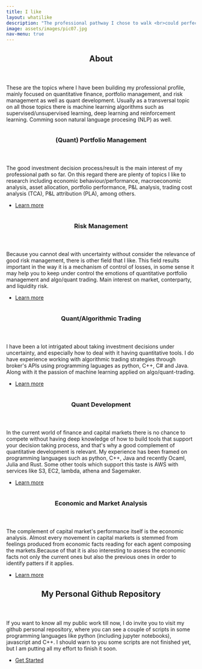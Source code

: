 ```yaml
---
title: I like
layout: whatilike
description: "The professional pathway I chose to walk <br>could perfectly be described by what I like to do."
image: assets/images/pic07.jpg
nav-menu: true
---
```


<!-- Main -->
<div id="main">

<!-- One -->
<section id="one">
	<div class="inner">
		<header class="major">
			<h2>About</h2>
		</header>
		<p>These are the topics where I have been building my professional profile, mainly focused on quantitative finance, portfolio management, and risk management as well as quant development. Usually as a transversal topic on all those topics there is machine learning algorithms such as supervised/unsupervised learning, deep learning and reinforcement learning. Comming soon natural language procesing (NLP) as well.</p>
	</div>
</section>

<!-- Two -->
<section id="two" class="spotlights">
	<section>
		<a href="generic.html" class="image">
			<img src="{% link /assets/images/03_what_i_like/trading_screen.jpg %}" alt="" data-position="center center" />
		</a>
		<div class="content">
			<div class="inner">
				<header class="major">
					<h3>(Quant) Portfolio Management</h3>
				</header>
				<p>The good investment decision process/result is the main interest of my professional path so far. On this regard there are plenty of topics I like to research including economic behaviour/performance, macroeconomic analysis, asset allocation, portfolio performance, P&L analysis, trading cost analysis (TCA), P&L attribution (PLA), among others.</p>
				<ul class="actions">
					<li><a href="generic.html" class="button">Learn more</a></li>
				</ul>
			</div>
		</div>
	</section>
	<section>
		<a href="generic.html" class="image">
			<img src="{% link assets/images/03_what_i_like/risk_management.jpg %}" alt="" data-position="top center" />
		</a>
		<div class="content">
			<div class="inner">
				<header class="major">
					<h3>Risk Management</h3>
				</header>
				<p>Because you cannot deal with uncertainty without consider the relevance of good risk management, there is other field that I like. This field results important in the way it is a mechanism of control of losses, in some sense it may help you to keep under control the emotions of quantitative portfolio management and algo/quant trading. Main interest on market, conterparty, and liquidity risk.</p>
				<ul class="actions">
					<li><a href="generic.html" class="button">Learn more</a></li>
				</ul>
			</div>
		</div>
	</section>
	<section>
		<a href="generic.html" class="image">
			<img src="{% link assets/images/03_what_i_like/algo_trading.jpg %}" alt="" data-position="25% 25%" />
		</a>
		<div class="content">
			<div class="inner">
				<header class="major">
					<h3>Quant/Algorithmic Trading</h3>
				</header>
				<p>I have been a lot intrigated about taking investment decisions under uncertainty, and especially how to deal with it having quantitative tools. I do have experience working with algorithmic trading strategies through broker's APIs using programming laguages as python, C++, C# and Java. Along with it the passion of machine learning applied on algo/quant-trading.</p>
				<ul class="actions">
					<li><a href="generic.html" class="button">Learn more</a></li>
				</ul>
			</div>
		</div>
	</section>
	<section>
		<a href="generic.html" class="image">
			<img src="{% link assets/images/03_what_i_like/software_development.jpg %}" alt="" data-position="top center" />
		</a>
		<div class="content">
			<div class="inner">
				<header class="major">
					<h3>Quant Development</h3>
				</header>
				<p>In the current world of finance and capital markets there is no chance to compete without having deep knowledge of how to build tools that support your decision taking process, and that's why a good complement of quantitative development is relevant. My experience has been framed on programming languages such as python, C++, Java and recently Ocaml, Julia and Rust. Some other tools which support this taste is AWS with services like S3, EC2, lambda, athena and Sagemaker.</p>
				<ul class="actions">
					<li><a href="generic.html" class="button">Learn more</a></li>
				</ul>
			</div>
		</div>
	</section>
	<section>
		<a href="generic.html" class="image">
			<img src="{% link assets/images/03_what_i_like/economic_analysis.jpg %}" alt="" data-position="25% 25%" />
		</a>
		<div class="content">
			<div class="inner">
				<header class="major">
					<h3>Economic and Market Analysis</h3>
				</header>
				<p>The complement of capital market's performance itself is the economic analysis. Almost every movement in capital markets is stemmed from feelings produced from economic facts reading for each agent composing the markets.Because of that it is also interesting to assess the economic facts not only the current ones but also the previous ones in order to identify patters if it applies.</p>
				<ul class="actions">
					<li><a href="generic.html" class="button">Learn more</a></li>
				</ul>
			</div>
		</div>
	</section>
</section>

<!-- Three -->
<section id="three">
	<div class="inner">
		<header class="major">
			<h2>My Personal Github Repository</h2>
		</header>
		<p>If you want to know all my public work till now, I do invite you to visit my github personal repository, where you can see a couple of scripts in some programming languages like python (including jupyter notebooks), javascript and C++. I should warn to you some scripts are not finished yet, but I am putting all my effort to finish it soon.</p>
		<ul class="actions">
			<li><a href="https://github.com/craquinterogo/quantitative_finance" target="_blank" class="button next">Get Started</a></li>
		</ul>
	</div>
</section>

</div>
